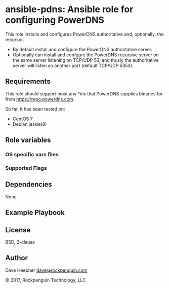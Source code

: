 # ansible-pdns: Ansible role for configuring PowerDNS

This role installs and configures PowerDNS authoritative and, optionally, the recursor.

* By default install and configure the PowerDNS authoritative server.
* Optionally can install and confgure the PowerDNS recursive server on the same server listening on TCP/UDP 53, and thusly the authoritative server will listen on another port (default TCP/UDP 5353).

## Requirements

This role should support most any *nix that PowerDNS supplies binaries for from https://repo.powerdns.com.

So far, it has been tested on:

* CentOS 7
* Debian jessie(8)

## Role variables


### OS specific vars files


### Supported Flags


## Dependencies

None

## Example Playbook


## License

BSD, 2-clause

## Author

Dave Heebner <dave@rockpenguin.com>

&copy; 2017, Rockpenguin Technology, LLC
